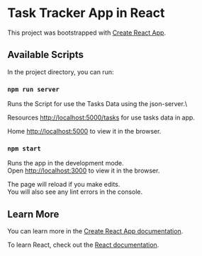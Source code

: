 # Task Tracker App in React 

This project was bootstrapped with [Create React App](https://github.com/facebook/create-react-app).

## Available Scripts

In the project directory, you can run:


### `npm run server`
Runs the Script for use the Tasks Data using the json-server.\

Resources
  [http://localhost:5000/tasks](http://localhost:5000/tasks) for use tasks data  in app.

Home
  [http://localhost:5000](http://localhost:5000) to view it in the browser.
 
### `npm start`

Runs the app in the development mode.\
Open [http://localhost:3000](http://localhost:3000) to view it in the browser.

The page will reload if you make edits.\
You will also see any lint errors in the console.



## Learn More

You can learn more in the [Create React App documentation](https://facebook.github.io/create-react-app/docs/getting-started).

To learn React, check out the [React documentation](https://reactjs.org/).


